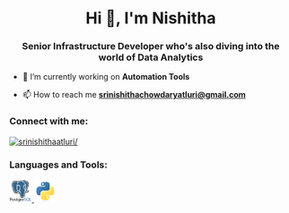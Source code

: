 <h1 align="center">Hi 👋, I'm Nishitha</h1>
<h3 align="center">Senior Infrastructure Developer who's also diving into the world of Data Analytics</h3>

- 🔭 I’m currently working on **Automation Tools**

- 📫 How to reach me **srinishithachowdaryatluri@gmail.com**

<h3 align="left">Connect with me:</h3>
<p align="left">
<a href="https://linkedin.com/in/srinishithaatluri/" target="blank"><img align="center" src="https://raw.githubusercontent.com/rahuldkjain/github-profile-readme-generator/master/src/images/icons/Social/linked-in-alt.svg" alt="srinishithaatluri/" height="30" width="40" /></a>
</p>

<h3 align="left">Languages and Tools:</h3>
<p align="left"> <a href="https://www.postgresql.org" target="_blank" rel="noreferrer"> <img src="https://raw.githubusercontent.com/devicons/devicon/master/icons/postgresql/postgresql-original-wordmark.svg" alt="postgresql" width="40" height="40"/> </a> <a href="https://www.python.org" target="_blank" rel="noreferrer"> <img src="https://raw.githubusercontent.com/devicons/devicon/master/icons/python/python-original.svg" alt="python" width="40" height="40"/> </a> </p>
